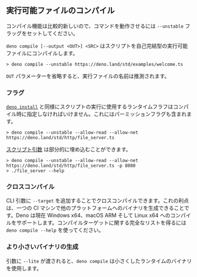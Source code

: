 <!-- ## Compiling Executables -->
## 実行可能ファイルのコンパイル

<!--
> Since the compile functionality is relatively new, the `--unstable` flag has
> to be set in order for the command to work.
-->
コンパイル機能は比較的新しいので、コマンドを動作させるには `--unstable` フラッグをセットしてください。

<!--
`deno compile [--output <OUT>] <SRC>` will compile the script into a
self-contained executable.
-->
`deno compile [--output <OUT>] <SRC>` はスクリプトを自己完結型の実行可能ファイルにコンパイルします。

```
> deno compile --unstable https://deno.land/std/examples/welcome.ts
```

<!--
If you omit the `OUT` parameter, the name of the executable file will be
inferred.
-->
`OUT` パラメーターを省略すると、実行ファイルの名前は推測されます。

<!-- ### Flags -->
### フラグ

<!--
As with [`deno install`](./script_installer.md), the runtime flags used to
execute the script must be specified at compilation time. This includes
permission flags.
-->
[`deno install`](./script_installer.md) と同様にスクリプトの実行に使用するランタイムフラフはコンパイル時に指定しなければいけません。これにはパーミッションフラグも含まれます。

```
> deno compile --unstable --allow-read --allow-net https://deno.land/std/http/file_server.ts
```

<!--
[Script arguments](../getting_started/command_line_interface.md#script-arguments)
can be partially embedded.
-->
[スクリプト引数](../getting_started/command_line_interface.md#script-arguments) は部分的に埋め込むことができます。

```
> deno compile --unstable --allow-read --allow-net https://deno.land/std/http/file_server.ts -p 8080
> ./file_server --help
```

<!-- ### Cross Compilation -->
### クロスコンパイル

<!--
You can use cross compilation by adding `--target` CLI argument, benefiting that
you can create binaries for other platforms in single CI machine. Deno supports
compiling to Windows x64, macOS x64, macOS ARM and Linux x64 currently. Use
`deno compile --help` to get the full list about compilation targets.
-->
CLI 引数に `--target` を追加することでクロスコンパイルできます。これの利点は、一つの CI マシンで他のプラットフォームへのバイナリを生成できることです。Deno は現在 Windows x64、macOS ARM そして Linux x64 へのコンパイルをサポートします。コンパイルターゲットに関する完全なリストを得るには `deno compile --help` を使ってください。

<!-- ### Generating smaller binaries -->
### より小さいバイナリの生成

<!--
Once `--lite` argument is passed, `deno compile` will use a slimmed-down
runtime-only binary.
-->
引数に `--lite` が渡されると、`deno compile` は小さくしたランタイムのバイナリを使用します。 
